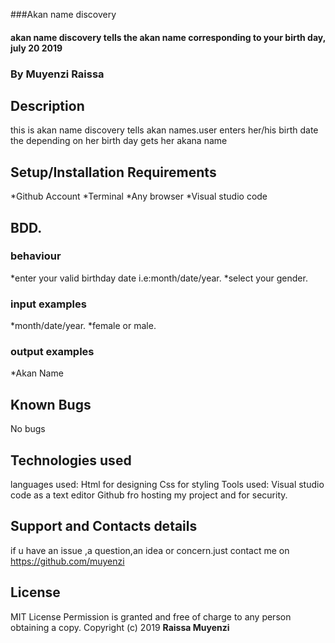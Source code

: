 ###Akan name discovery
#### akan name discovery  tells the akan name corresponding to your birth day, july 20 2019
### By Muyenzi Raissa
## Description
this is akan name discovery tells akan names.user enters her/his birth date the depending on her birth day gets her akana name
## Setup/Installation Requirements
*Github Account
*Terminal
*Any browser
*Visual studio code
## BDD.
### behaviour
 *enter your valid birthday date i.e:month/date/year.
 *select your gender.
###  input examples 
 *month/date/year.
 *female or male.
### output examples
  *Akan Name
## Known Bugs
No bugs
## Technologies used
languages used: Html for designing
                Css for styling
Tools used: Visual studio code as a text editor
            Github fro hosting my project and for security.
## Support and Contacts details
if u have an issue ,a question,an idea or concern.just contact me on https://github.com/muyenzi
## License 
MIT License
Permission is granted and free of charge to any person obtaining a copy.
Copyright (c) 2019 **Raissa Muyenzi**


